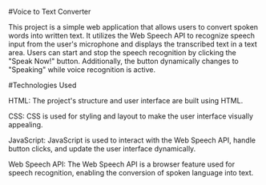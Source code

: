 #Voice to Text Converter

This project is a simple web application that allows users to convert spoken words into written text. It utilizes the Web Speech API to recognize speech input from the user's microphone and displays the transcribed text in a text area. Users can start and stop the speech recognition by clicking the "Speak Now!" button. Additionally, the button dynamically changes to "Speaking" while voice recognition is active.

#Technologies Used

HTML: The project's structure and user interface are built using HTML.

CSS: CSS is used for styling and layout to make the user interface visually appealing.

JavaScript: JavaScript is used to interact with the Web Speech API, handle button clicks, and update the user interface dynamically.

Web Speech API: The Web Speech API is a browser feature used for speech recognition, enabling the conversion of spoken language into text.